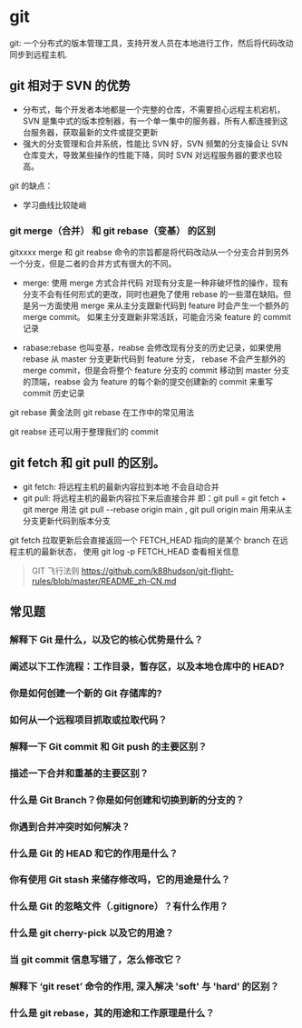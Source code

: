 # git

git: 一个分布式的版本管理工具，支持开发人员在本地进行工作，然后将代码改动同步到远程主机.

## git 相对于 SVN 的优势

- 分布式，每个开发者本地都是一个完整的仓库，不需要担心远程主机宕机， SVN 是集中式的版本控制器，有一个单一集中的服务器，所有人都连接到这台服务器，获取最新的文件或提交更新
- 强大的分支管理和合并系统，性能比 SVN 好，SVN 频繁的分支操会让 SVN 仓库变大，导致某些操作的性能下降，同时 SVN 对远程服务器的要求也较高。

git 的缺点：

- 学习曲线比较陡峭

### git merge（合并） 和 git rebase（变基） 的区别

gitxxxx merge 和 git reabse 命令的宗旨都是将代码改动从一个分支合并到另外一个分支，但是二者的合并方式有很大的不同。

- merge: 使用 merge 方式合并代码 对现有分支是一种非破坏性的操作，现有分支不会有任何形式的更改，同时也避免了使用 rebase 的一些潜在缺陷。但是另一方面使用 merge 来从主分支跟新代码到 feature 时会产生一个额外的 merge commit。 如果主分支跟新非常活跃，可能会污染 feature 的 commit 记录

- rabase:rebase 也叫变基，reabse 会修改现有分支的历史记录，如果使用 rebase 从 master 分支更新代码到 feature 分支， rebase 不会产生额外的 merge commit，但是会将整个 feature 分支的 commit 移动到 master 分支的顶端，reabse 会为 feature 的每个新的提交创建新的 commit 来重写 commit 历史记录

git rebase 黄金法则
git rebase 在工作中的常见用法

git reabse 还可以用于整理我们的 commit

## git fetch 和 git pull 的区别。

- git fetch: 将远程主机的最新内容拉到本地 不会自动合并
- git pull: 将远程主机的最新内容拉下来后直接合并 即：git pull = git fetch + git merge
  用法 git pull --rebase origin main , git pull origin main 用来从主分支更新代码到版本分支

git fetch 拉取更新后会直接返回一个 FETCH_HEAD 指向的是某个 branch 在远程主机的最新状态，
使用 git log -p FETCH_HEAD 查看相关信息

> GIT 飞行法则 https://github.com/k88hudson/git-flight-rules/blob/master/README_zh-CN.md

## 常见题

### 解释下 Git 是什么，以及它的核心优势是什么？

### 阐述以下工作流程：工作目录，暂存区，以及本地仓库中的 HEAD?

### 你是如何创建一个新的 Git 存储库的?

### 如何从一个远程项目抓取或拉取代码？

### 解释一下 Git commit 和 Git push 的主要区别？

### 描述一下合并和重基的主要区别？

### 什么是 Git Branch？你是如何创建和切换到新的分支的？

### 你遇到合并冲突时如何解决？

### 什么是 Git 的 HEAD 和它的作用是什么？

### 你有使用 Git stash 来储存修改吗，它的用途是什么？

### 什么是 Git 的忽略文件（.gitignore）？有什么作用？

### 什么是 git cherry-pick 以及它的用途？

### 当 git commit 信息写错了，怎么修改它？

### 解释下 ‘git reset’ 命令的作用, 深入解决 'soft' 与 'hard' 的区别？

### 什么是 git rebase，其的用途和工作原理是什么？
